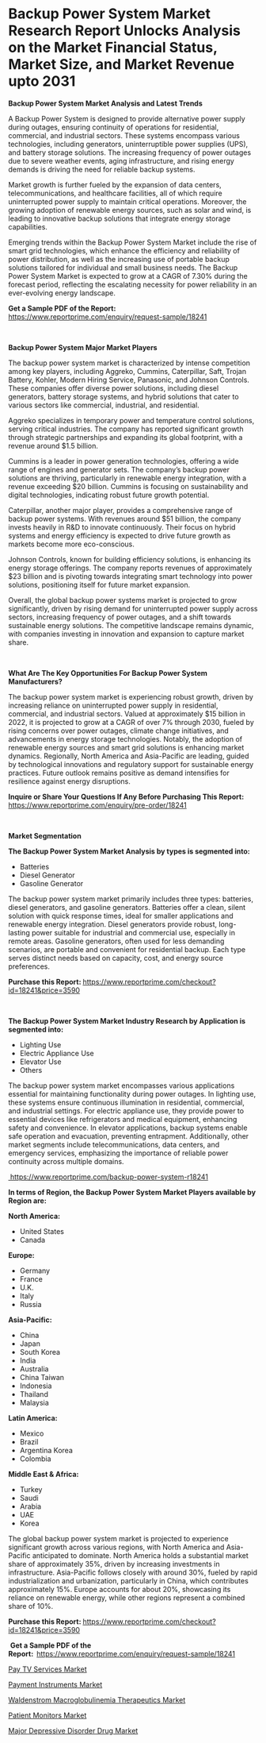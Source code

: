 <p><h1>Backup Power System Market Research Report Unlocks Analysis on the Market Financial Status, Market Size, and Market Revenue upto 2031</h1></p><p><strong>Backup Power System Market Analysis and Latest Trends</strong></p>
<p><p>A Backup Power System is designed to provide alternative power supply during outages, ensuring continuity of operations for residential, commercial, and industrial sectors. These systems encompass various technologies, including generators, uninterruptible power supplies (UPS), and battery storage solutions. The increasing frequency of power outages due to severe weather events, aging infrastructure, and rising energy demands is driving the need for reliable backup systems. </p><p>Market growth is further fueled by the expansion of data centers, telecommunications, and healthcare facilities, all of which require uninterrupted power supply to maintain critical operations. Moreover, the growing adoption of renewable energy sources, such as solar and wind, is leading to innovative backup solutions that integrate energy storage capabilities. </p><p>Emerging trends within the Backup Power System Market include the rise of smart grid technologies, which enhance the efficiency and reliability of power distribution, as well as the increasing use of portable backup solutions tailored for individual and small business needs. The Backup Power System Market is expected to grow at a CAGR of 7.30% during the forecast period, reflecting the escalating necessity for power reliability in an ever-evolving energy landscape.</p></p>
<p><strong>Get a Sample PDF of the Report:&nbsp;</strong> <a href="https://www.reportprime.com/enquiry/request-sample/18241?utm_campaign=1789&utm_medium=2&utm_source=Github&utm_content=ia&utm_term=27112024&utm_id=backup-power-system">https://www.reportprime.com/enquiry/request-sample/18241</a></p>
<p>&nbsp;</p>
<p><strong>Backup Power System Major Market Players</strong></p>
<p><p>The backup power system market is characterized by intense competition among key players, including Aggreko, Cummins, Caterpillar, Saft, Trojan Battery, Kohler, Modern Hiring Service, Panasonic, and Johnson Controls. These companies offer diverse power solutions, including diesel generators, battery storage systems, and hybrid solutions that cater to various sectors like commercial, industrial, and residential.</p><p>Aggreko specializes in temporary power and temperature control solutions, serving critical industries. The company has reported significant growth through strategic partnerships and expanding its global footprint, with a revenue around $1.5 billion.</p><p>Cummins is a leader in power generation technologies, offering a wide range of engines and generator sets. The company’s backup power solutions are thriving, particularly in renewable energy integration, with a revenue exceeding $20 billion. Cummins is focusing on sustainability and digital technologies, indicating robust future growth potential.</p><p>Caterpillar, another major player, provides a comprehensive range of backup power systems. With revenues around $51 billion, the company invests heavily in R&D to innovate continuously. Their focus on hybrid systems and energy efficiency is expected to drive future growth as markets become more eco-conscious.</p><p>Johnson Controls, known for building efficiency solutions, is enhancing its energy storage offerings. The company reports revenues of approximately $23 billion and is pivoting towards integrating smart technology into power solutions, positioning itself for future market expansion.</p><p>Overall, the global backup power systems market is projected to grow significantly, driven by rising demand for uninterrupted power supply across sectors, increasing frequency of power outages, and a shift towards sustainable energy solutions. The competitive landscape remains dynamic, with companies investing in innovation and expansion to capture market share.</p></p>
<p>&nbsp;</p>
<p><strong>What Are The Key Opportunities For Backup Power System Manufacturers?</strong></p>
<p><p>The backup power system market is experiencing robust growth, driven by increasing reliance on uninterrupted power supply in residential, commercial, and industrial sectors. Valued at approximately $15 billion in 2022, it is projected to grow at a CAGR of over 7% through 2030, fueled by rising concerns over power outages, climate change initiatives, and advancements in energy storage technologies. Notably, the adoption of renewable energy sources and smart grid solutions is enhancing market dynamics. Regionally, North America and Asia-Pacific are leading, guided by technological innovations and regulatory support for sustainable energy practices. Future outlook remains positive as demand intensifies for resilience against energy disruptions.</p></p>
<p><strong>Inquire or Share Your Questions If Any Before Purchasing This Report:</strong> <a href="https://www.reportprime.com/enquiry/pre-order/18241?utm_campaign=1789&utm_medium=2&utm_source=Github&utm_content=ia&utm_term=27112024&utm_id=backup-power-system">https://www.reportprime.com/enquiry/pre-order/18241</a></p>
<p>&nbsp;</p>
<p><strong>Market Segmentation</strong></p>
<p><strong>The Backup Power System Market Analysis by types is segmented into:</strong></p>
<p><ul><li>Batteries</li><li>Diesel Generator</li><li>Gasoline Generator</li></ul></p>
<p><p>The backup power system market primarily includes three types: batteries, diesel generators, and gasoline generators. Batteries offer a clean, silent solution with quick response times, ideal for smaller applications and renewable energy integration. Diesel generators provide robust, long-lasting power suitable for industrial and commercial use, especially in remote areas. Gasoline generators, often used for less demanding scenarios, are portable and convenient for residential backup. Each type serves distinct needs based on capacity, cost, and energy source preferences.</p></p>
<p><strong>Purchase this Report:&nbsp;</strong><a href="https://www.reportprime.com/checkout?id=18241&price=3590&utm_campaign=1789&utm_medium=2&utm_source=Github&utm_content=ia&utm_term=27112024&utm_id=backup-power-system">https://www.reportprime.com/checkout?id=18241&price=3590</a></p>
<p>&nbsp;</p>
<p><strong>The Backup Power System Market Industry Research by Application is segmented into:</strong></p>
<p><ul><li>Lighting Use</li><li>Electric Appliance Use</li><li>Elevator Use</li><li>Others</li></ul></p>
<p><p>The backup power system market encompasses various applications essential for maintaining functionality during power outages. In lighting use, these systems ensure continuous illumination in residential, commercial, and industrial settings. For electric appliance use, they provide power to essential devices like refrigerators and medical equipment, enhancing safety and convenience. In elevator applications, backup systems enable safe operation and evacuation, preventing entrapment. Additionally, other market segments include telecommunications, data centers, and emergency services, emphasizing the importance of reliable power continuity across multiple domains.</p></p>
<p><a href="https://www.reportprime.com/backup-power-system-r18241?utm_campaign=1789&utm_medium=2&utm_source=Github&utm_content=ia&utm_term=27112024&utm_id=backup-power-system">&nbsp;https://www.reportprime.com/backup-power-system-r18241</a></p>
<p><strong>In terms of Region, the Backup Power System Market Players available by Region are:</strong></p>
<p>
    <p> <strong> North America: </strong>
        <ul>
            <li>United States</li>
            <li>Canada</li>
        </ul>
        </p> 
    <p> <strong> Europe: </strong>
        <ul>
            <li>Germany</li>
            <li>France</li>
            <li>U.K.</li>
            <li>Italy</li>
            <li>Russia</li>
        </ul>
        </p> 
    <p> <strong> Asia-Pacific: </strong>
        <ul>
            <li>China</li>
            <li>Japan</li>
            <li>South Korea</li>
            <li>India</li>
            <li>Australia</li>
            <li>China Taiwan</li>
            <li>Indonesia</li>
            <li>Thailand</li>
            <li>Malaysia</li>
        </ul>
        </p> 
    <p> <strong> Latin America: </strong>
        <ul>
            <li>Mexico</li>
            <li>Brazil</li>
            <li>Argentina Korea</li>
            <li>Colombia</li>
        </ul>
        </p> 
    <p> <strong> Middle East & Africa: </strong>
        <ul>
            <li>Turkey</li>
            <li>Saudi</li>
            <li>Arabia</li>
            <li>UAE</li>
            <li>Korea</li>
        </ul>
    </p>
    </p>
<p><p>The global backup power system market is projected to experience significant growth across various regions, with North America and Asia-Pacific anticipated to dominate. North America holds a substantial market share of approximately 35%, driven by increasing investments in infrastructure. Asia-Pacific follows closely with around 30%, fueled by rapid industrialization and urbanization, particularly in China, which contributes approximately 15%. Europe accounts for about 20%, showcasing its reliance on renewable energy, while other regions represent a combined share of 10%.</p></p>
<p><strong>Purchase this Report: </strong><a href="https://www.reportprime.com/checkout?id=18241&price=3590&utm_campaign=1789&utm_medium=2&utm_source=Github&utm_content=ia&utm_term=27112024&utm_id=backup-power-system">https://www.reportprime.com/checkout?id=18241&price=3590</a></p>
<p>&nbsp;<strong>Get a Sample PDF of the Report:&nbsp;&nbsp;</strong><a href="https://www.reportprime.com/enquiry/request-sample/18241?utm_campaign=1789&utm_medium=2&utm_source=Github&utm_content=ia&utm_term=27112024&utm_id=backup-power-system">https://www.reportprime.com/enquiry/request-sample/18241</a></p>
<p><strong></strong></p>
<p><p><a href="https://www.linkedin.com/pulse/future-outlook-pay-tv-services-market-2024-2031-consistent-6xohe?utm_campaign=1789&utm_medium=2&utm_source=Github&utm_content=ia&utm_term=27112024&utm_id=backup-power-system">Pay TV Services Market</a></p><p><a href="https://www.linkedin.com/pulse/payment-instruments-market-analysis-striking-cagr-64-from-lsixe?utm_campaign=1789&utm_medium=2&utm_source=Github&utm_content=ia&utm_term=27112024&utm_id=backup-power-system">Payment Instruments Market</a></p><p><a href="https://issuu.com/reportprime-2/docs/waldenstrom-macroglobulinemia-thera_e6adb71e9160a6?utm_campaign=1789&utm_medium=2&utm_source=Github&utm_content=ia&utm_term=27112024&utm_id=backup-power-system">Waldenstrom Macroglobulinemia Therapeutics Market</a></p><p><a href="https://www.linkedin.com/pulse/patient-monitors-market-segmentation-applications-types-growth-qxlue?utm_campaign=1789&utm_medium=2&utm_source=Github&utm_content=ia&utm_term=27112024&utm_id=backup-power-system">Patient Monitors Market</a></p><p><a href="https://issuu.com/reportprime-2/docs/major-depressive-disorder-drug-mark_046f9d6e794ba7?utm_campaign=1789&utm_medium=2&utm_source=Github&utm_content=ia&utm_term=27112024&utm_id=backup-power-system">Major Depressive Disorder Drug Market</a></p></p>